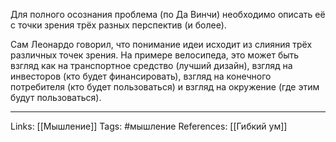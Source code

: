 Для полного осознания проблема (по Да Винчи) необходимо описать её с точки зрения трёх разных перспектив (и более). 

Сам Леонардо говорил, что понимание идеи исходит из слияния трёх различных точек зрения. На примере велосипеда, это может быть взгляд как на транспортное средство (лучший дизайн), взгляд на инвесторов (кто будет финансировать), взгляд на конечного потребителя (кто будет пользоваться) и взгляд на окружение (где этим будут пользоваться). 
___
Links: [[Мышление]]
Tags: #мышление 
References: [[Гибкий ум]]